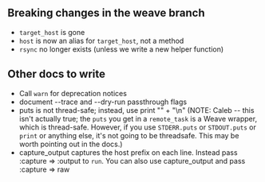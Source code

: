 ## Breaking changes in the weave branch

* `target_host` is gone
* `host` is now an alias for `target_host`, not a method
* `rsync` no longer exists (unless we write a new helper function)

## Other docs to write

* Call `warn` for deprecation notices
* document --trace and --dry-run passthrough flags
* puts is not thread-safe; instead, use print "" + "\n" (NOTE: Caleb -- this isn't actually true; the `puts`
  you get in a `remote_task` is a Weave wrapper, which is thread-safe. However, if you use `STDERR.puts` or
  `STDOUT.puts` or `print` or anything else, it's not going to be threadsafe. This may be worth pointing out
  in the docs.)
* capture_output captures the host prefix on each line. Instead pass :capture => :output to `run`.
  You can also use capture_output and pass :capture => raw
